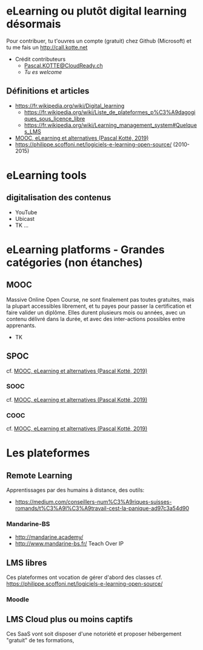 # eLearning ou plutôt digital learning désormais
Pour contribuer, tu t'ouvres un compte (gratuit) chez Github (Microsoft) et tu me fais un http://call.kotte.net
* Crédit contributeurs
  * Pascal.KOTTE@CloudReady.ch
  * _Tu es welcome_

## Définitions et articles
* https://fr.wikipedia.org/wiki/Digital_learning
  * https://fr.wikipedia.org/wiki/Liste_de_plateformes_p%C3%A9dagogiques_sous_licence_libre
  * https://fr.wikipedia.org/wiki/Learning_management_system#Quelques_LMS
* [MOOC, eLearning et alternatives (Pascal Kotté, 2019)](https://medium.com/quicklearn/mooc-elearning-et-alternatives-a2cab1399fe0)
* https://philippe.scoffoni.net/logiciels-e-learning-open-source/ (2010-2015)

# eLearning tools
## digitalisation des contenus
* YouTube
* Ubicast
* TK ...

# eLearning platforms - Grandes catégories (non étanches)
## MOOC
Massive Online Open Course, ne sont finalement pas toutes gratuites, mais la plupart accessibles librement, et tu payes pour passer la certification et faire valider un diplôme. Elles durent plusieurs mois ou années, avec un contenu délivré dans la durée, et avec des inter-actions possibles entre apprenants.
* TK

## SPOC
cf. [MOOC, eLearning et alternatives (Pascal Kotté, 2019)](https://medium.com/quicklearn/mooc-elearning-et-alternatives-a2cab1399fe0)

### SOOC
cf. [MOOC, eLearning et alternatives (Pascal Kotté, 2019)](https://medium.com/quicklearn/mooc-elearning-et-alternatives-a2cab1399fe0)

### COOC
cf. [MOOC, eLearning et alternatives (Pascal Kotté, 2019)](https://medium.com/quicklearn/mooc-elearning-et-alternatives-a2cab1399fe0)

# Les plateformes
## Remote Learning
Apprentissages par des humains à distance, des outils:
* https://medium.com/conseillers-num%C3%A9riques-suisses-romands/t%C3%A9l%C3%A9travail-cest-la-panique-ad97c3a54d90

### Mandarine-BS
* http://mandarine.academy/
* http://www.mandarine-bs.fr/ Teach Over IP

## LMS libres
Ces plateformes ont vocation de gérer d'abord des classes
cf. https://philippe.scoffoni.net/logiciels-e-learning-open-source/

### Moodle

## LMS Cloud plus ou moins captifs
Ces SaaS vont soit disposer d'une notoriété et proposer hébergement "gratuit" de tes formations, 
